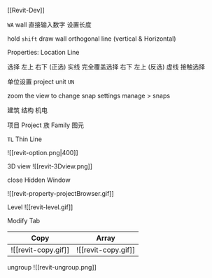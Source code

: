 [[Revit-Dev]]

`WA` wall
直接输入数字 设置长度

hold `shift` draw wall orthogonal line (vertical & Horizontal)

Properties:
Location Line

选择
左上 右下 (正选) 实线 完全覆盖选择
右下 左上 (反选) 虚线 接触选择

单位设置
project unit
`UN`

zoom the view to change snap settings
manage > snaps

建筑 结构 机电

项目 Project
族 Family
图元

`TL` Thin Line

![[revit-option.png|400]]

3D view
![[revit-3Dview.png]]

close Hidden Window

![[revit-property-projectBrowser.gif]]

Level
![[revit-level.gif]]

Modify Tab

| Copy                | Array               |
| ------------------- | ------------------- |
| ![[revit-copy.gif]] | ![[revit-copy.gif]] |

ungroup
![[revit-ungroup.png]]




